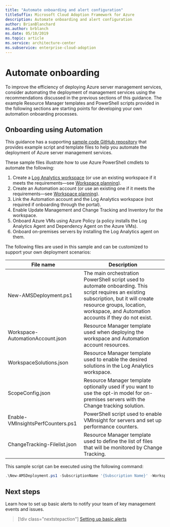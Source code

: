 ```yaml
---
title: "Automate onboarding and alert configuration"
titleSuffix: Microsoft Cloud Adoption Framework for Azure
description: Automate onboarding and alert configuration
author: BrianBlanchard
ms.author: brblanch
ms.date: 05/10/2019
ms.topic: article
ms.service: architecture-center
ms.subservice: enterprise-cloud-adoption
---
```


# Automate onboarding

To improve the efficiency of deploying Azure server management services, consider automating the deployment of management services using the recommendations discussed in the previous sections of this guidance. The example Resource Manager templates and PowerShell scripts provided in the following sections are starting points for developing your own automation onboarding processes.

## Onboarding using Automation

This guidance has a supporting [sample code GitHub repository](https://aka.ms/CAF/manage/automation-samples) that provides example script and template files to help you automate the deployment of Azure server management services.

These sample files illustrate how to use Azure PowerShell cmdlets to automate the following:

1. Create a [Log Analytics workspace](/azure/azure-monitor/platform/manage-access) (or use an existing workspace if it meets the requirements&mdash;see [Workspace planning](./prerequisites.md#log-analytics-workspace-and-automation-account-planning)).
2. Create an Automation account (or use an existing one if it meets the requirements&mdash;see [Workspace planning](./prerequisites.md#log-analytics-workspace-and-automation-account-planning)).
3. Link the Automation account and the Log Analytics workspace (not required if onboarding through the portal).
4. Enable Update Management and Change Tracking and Inventory for the workspace.
5. Onboard Azure VMs using Azure Policy (a policy installs the Log Analytics Agent and Dependency Agent on the Azure VMs).
6. Onboard on-premises servers by installing the Log Analytics agent on them.

The following files are used in this sample and can be customized to support your own deployment scenarios:

| File name | Description |
|-----------|-------------|
| New-AMSDeployment.ps1 | The main orchestration PowerShell script used to automate onboarding. This script requires an existing subscription, but it will create resource groups, location, workspace, and Automation accounts if they do not exist. |
| Workspace-AutomationAccount.json | Resource Manager template used when deploying the workspace and Automation account resources. |
| WorkspaceSolutions.json | Resource Manager template used to enable the desired solutions in the Log Analytics workspace. |
| ScopeConfig.json | Resource Manager template optionally used if you want to use the opt-in model for on-premises servers with the Change tracking solution. |
| Enable-VMInsightsPerfCounters.ps1 | PowerShell script used to enable VMInsight for servers and set up performance counters. |
| ChangeTracking-Filelist.json | Resource Manager template used to define the list of files that will be monitored by Change Tracking. |

This sample script can be executed using the following command:

```powershell
.\New-AMSDeployment.ps1 -SubscriptionName '{Subscription Name}' -WorkspaceName '{Workspace Name}' -WorkspaceLocation '{Azure Location}' -AutomationAccountName {Account Name} -AutomationAccountLocation {Account Location}
```

## Next steps

Learn how to set up basic alerts to notify your team of key management events and issues.

> [!div class="nextstepaction"]
> [Setting up basic alerts](./setup-alerts.md)
